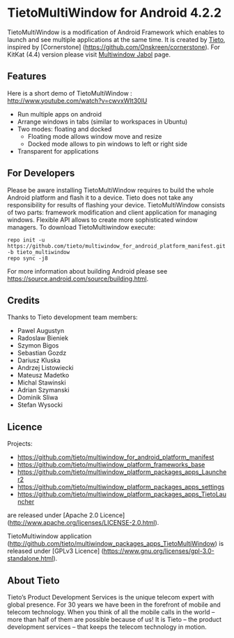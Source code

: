 # TietoMultiWindow for Android 4.2.2
TietoMultiWindow is a modification of Android Framework which enables to launch and see multiple applications at the same time. It is created by [Tieto](http://www.tieto.com), inspired by [Cornerstone] (https://github.com/Onskreen/cornerstone). 
For KitKat (4.4) version please visit [Multiwindow Jabol](http://github.com/tieto/multiwindow_for_android/tieto_multiwindow) page.

## Features
Here is a short demo of TietoMultiWindow : http://www.youtube.com/watch?v=cwvxWIt30lU

* Run multiple apps on android
* Arrange windows in tabs (similar to workspaces in Ubuntu)
* Two modes: floating and docked
	* Floating mode allows window move and resize
	* Docked mode allows to pin windows to left or right side
* Transparent for applications

## For Developers
Please be aware installing TietoMultiWindow requires to build the whole Android platform and flash it to a device. Tieto does not take any responsibility for results of flashing your device.
TietoMultiWindow consists of two parts: framework modification and client application for managing windows. Flexible API allows to create more sophisticated window managers. To download TietoMultiwindow execute:

    repo init -u https://github.com/tieto/multiwindow_for_android_platform_manifest.git -b tieto_multiwindow
    repo sync -j8

For more information about building Android please see https://source.android.com/source/building.html.

## Credits
Thanks to Tieto development team members:
* Pawel Augustyn
* Radoslaw Bieniek
* Szymon Bigos
* Sebastian Gozdz
* Dariusz Kluska
* Andrzej Listowiecki
* Mateusz Madetko
* Michal Stawinski
* Adrian Szymanski
* Dominik Sliwa 
* Stefan  Wysocki

## Licence
Projects:
* https://github.com/tieto/multiwindow_for_android_platform_manifest
* https://github.com/tieto/multiwindow_platform_frameworks_base
* https://github.com/tieto/multiwindow_platform_packages_apps_Launcher2
* https://github.com/tieto/multiwindow_platform_packages_apps_settings
* https://github.com/tieto/multiwindow_platform_packages_apps_TietoLauncher

are released under [Apache 2.0 Licence] (http://www.apache.org/licenses/LICENSE-2.0.html).

TietoMultiwindow application (http://github.com/tieto/multiwindow_packages_apps_TietoMultiWindow) is released under [GPLv3 Licence] (https://www.gnu.org/licenses/gpl-3.0-standalone.html).</br>

## About Tieto
Tieto’s Product Development Services is the unique telecom expert with global presence. For 30 years we have been in the forefront of mobile and telecom technology. When you think of all the mobile calls in the world – more than half of them are possible because of us! It is Tieto – the product development services – that keeps the telecom technology in motion.
